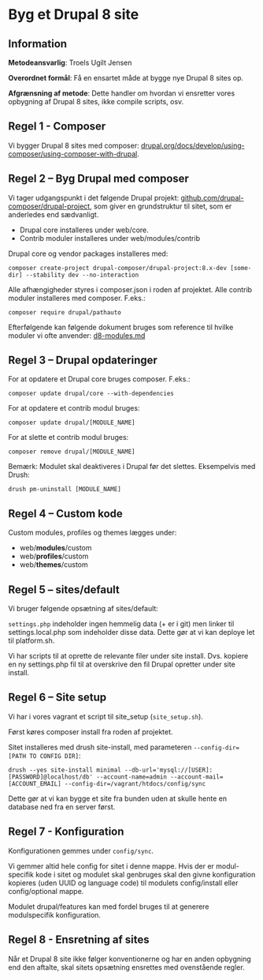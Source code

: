 # Byg et Drupal 8 site

## Information

__Metodeansvarlig__: Troels Ugilt Jensen

__Overordnet formål__: Få en ensartet måde at bygge nye Drupal 8 sites op.

__Afgrænsning af metode__: Dette handler om hvordan vi ensretter vores opbygning af Drupal 8 sites, ikke compile
scripts, osv.

## Regel 1 - Composer

Vi bygger Drupal 8 sites med composer:
[drupal.org/docs/develop/using-composer/using-composer-with-drupal](https://www.drupal.org/docs/develop/using-composer/using-composer-with-drupal).

## Regel 2 – Byg Drupal med composer

Vi tager udgangspunkt i det følgende Drupal projekt:
[github.com/drupal-composer/drupal-project](https://github.com/drupal-composer/drupal-project), som giver en
grundstruktur til sitet, som er anderledes end sædvanligt.

* Drupal core installeres under web/core.
* Contrib moduler installeres under web/modules/contrib

Drupal core og vendor packages installeres med:

```
composer create-project drupal-composer/drupal-project:8.x-dev [some-dir] --stability dev --no-interaction
```

Alle afhængigheder styres i composer.json i roden af projektet. Alle contrib moduler installeres med composer. F.eks.:

```
composer require drupal/pathauto
```

Efterfølgende kan følgende dokument bruges som reference til hvilke moduler vi ofte anvender:
[d8-modules.md](d8-modules.md)

## Regel 3 – Drupal opdateringer

For at opdatere et Drupal core bruges composer. F.eks.:

```
composer update drupal/core --with-dependencies
```

For at opdatere et contrib modul bruges:

```
composer update drupal/[MODULE_NAME]
```

For at slette et contrib modul bruges:

```
composer remove drupal/[MODULE_NAME]
```

Bemærk: Modulet skal deaktiveres i Drupal før det slettes. Eksempelvis med Drush:

```
drush pm-uninstall [MODULE_NAME]
```

## Regel 4 – Custom kode

Custom modules, profiles og themes lægges under:

* web/__modules__/custom
* web/__profiles__/custom
* web/__themes__/custom

## Regel 5 – sites/default

Vi bruger følgende opsætning af sites/default:

`settings.php` indeholder ingen hemmelig data (+ er i git) men linker til settings.local.php som indeholder disse data.
Dette gør at vi kan deploye let til platform.sh.

Vi har scripts til at oprette de relevante filer under site install. Dvs. kopiere en ny settings.php fil til at
overskrive den fil Drupal opretter under site install.

## Regel 6 – Site setup

Vi har i vores vagrant et script til site_setup (`site_setup.sh`).

Først køres composer install fra roden af projektet.

Sitet installeres med drush site-install, med parameteren `--config-dir=[PATH TO CONFIG DIR]`:

```
drush --yes site-install minimal --db-url='mysql://[USER]:[PASSWORD]@localhost/db' --account-name=admin --account-mail=[ACCOUNT_EMAIL] --config-dir=/vagrant/htdocs/config/sync
```

Dette gør at vi kan bygge et site fra bunden uden at skulle hente en database ned fra en server først.

## Regel 7 - Konfiguration

Konfigurationen gemmes under `config/sync`.

Vi gemmer altid hele config for sitet i denne mappe. Hvis der er modul-specifik kode i sitet og modulet skal genbruges
skal den givne konfiguration kopieres (uden UUID og language code) til modulets config/install eller config/optional
mappe.

Modulet drupal/features kan med fordel bruges til at generere modulspecifik konfiguration.

## Regel 8 - Ensretning af sites

Når et Drupal 8 site ikke følger konventionerne og har en anden opbygning end den aftalte, skal sitets opsætning
ensrettes med ovenstående regler.
